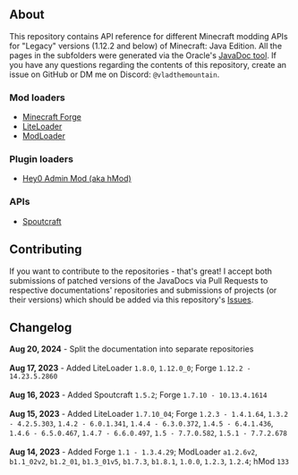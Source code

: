 ## About

This repository contains API reference for different Minecraft modding APIs for "Legacy" versions (1.12.2 and below) of Minecraft: Java Edition. All the pages in the subfolders were generated via the Oracle's [JavaDoc tool](https://www.oracle.com/java/technologies/javase/javadoc-tool.html). If you have any questions regarding the contents of this repository, create an issue on GitHub or DM me on Discord: `@vladthemountain`.  

### Mod loaders  
* [Minecraft Forge](https://legacymcmodding.github.io/Forge-JavaDoc/index.md)
* [LiteLoader](https://legacymcmodding.github.io/LiteLoader-JavaDoc/index.md)
* [ModLoader](https://legacymcmodding.github.io/ModLoader-JavaDoc/index.md)
<!--* [ModLoaderMP](modloadermp/index.md)-->

### Plugin loaders  
* [Hey0 Admin Mod (aka hMod)](https://legacymcmodding.github.io/hMod-JavaDoc/index.md)

### APIs
* [Spoutcraft](https://legacymcmodding.github.io/SpoutCraft-JavaDoc/index.md)

## Contributing

If you want to contribute to the repositories - that's great! I accept both submissions of patched versions of the JavaDocs via Pull Requests to respective documentations' repositories and submissions of projects (or their versions) which should be added via this repository's [Issues](https://github.com/LegacyMCModding/Modding-API-JavaDocs/issues).

## Changelog

<div>
  <b>Aug 20, 2024</b> - Split the documentation into separate repositories
</div>
<br>
<div>
  <b>Aug 17, 2023</b> - Added LiteLoader <code>1.8.0</code>, <code>1.12.0_0</code>; Forge <code>1.12.2 - 14.23.5.2860</code>
</div>
<br>
<div>
  <b>Aug 16, 2023</b> - Added Spoutcraft <code>1.5.2</code>; Forge <code>1.7.10 - 10.13.4.1614</code>
</div>
<br>
<div>
  <b>Aug 15, 2023</b> - Added LiteLoader <code>1.7.10_04</code>; Forge <code>1.2.3 - 1.4.1.64</code>, <code>1.3.2 - 4.2.5.303</code>, <code>1.4.2 - 6.0.1.341</code>, <code>1.4.4 - 6.3.0.372</code>, <code>1.4.5 - 6.4.1.436</code>, <code>1.4.6 - 6.5.0.467</code>, <code>1.4.7 - 6.6.0.497</code>, <code>1.5 - 7.7.0.582</code>, <code>1.5.1 - 7.7.2.678</code>
</div>
<br>
<div>
  <b>Aug 14, 2023</b> - Added Forge <code>1.1 - 1.3.4.29</code>; ModLoader <code>a1.2.6v2</code>, <code>b1.1_02v2</code>, <code>b1.2_01</code>, <code>b1.3_01v5</code>, <code>b1.7.3</code>, <code>b1.8.1</code>, <code>1.0.0</code>, <code>1.2.3</code>, <code>1.2.4</code>; hMod <code>133</code>
</div>
